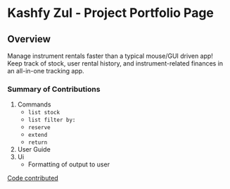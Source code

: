 # Kashfy Zul - Project Portfolio Page

## Overview

Manage instrument rentals faster than a typical mouse/GUI driven app! Keep track of stock, user rental history, and instrument-related finances in an all-in-one tracking app.

### Summary of Contributions

1. Commands 
   * `list stock`
   * `list filter by:`
   * `reserve`
   * `extend`
   * `return`
2. User Guide
3. Ui
   * Formatting of output to user

[Code contributed](https://nus-cs2113-ay2425s2.github.io/tp-dashboard/?search=kashfyzul&breakdown=true)